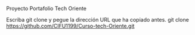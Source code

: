 Proyecto Portafolio Tech Oriente

Escriba git clone y pegue la dirección URL que ha copiado antes.
git clone https://github.com/CIFU1199/Curso-tech-Oriente.git
